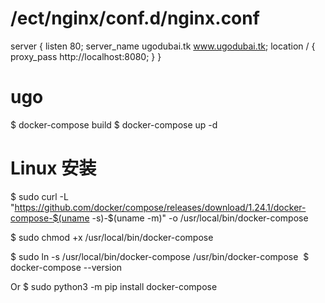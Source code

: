 # /ect/nginx/conf.d/nginx.conf
server {
        listen 80;
        server_name ugodubai.tk www.ugodubai.tk;
        location / {
                proxy_pass http://localhost:8080;
        }
}

# ugo
$ docker-compose build
$ docker-compose up -d

# Linux 安装
$ sudo curl -L "https://github.com/docker/compose/releases/download/1.24.1/docker-compose-$(uname -s)-$(uname -m)" -o /usr/local/bin/docker-compose

$ sudo chmod +x /usr/local/bin/docker-compose

$ sudo ln -s /usr/local/bin/docker-compose /usr/bin/docker-compose  $ docker-compose --version

Or
$ sudo python3 -m pip install docker-compose